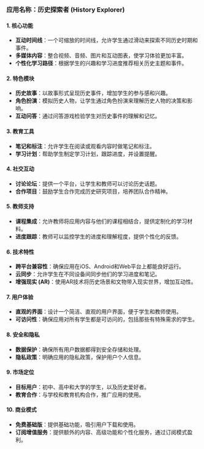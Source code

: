 ### 应用名称：历史探索者 (History Explorer)

#### 1. 核心功能

- **互动时间线**：一个可缩放的时间线，允许学生通过滑动来探索不同历史时期和事件。
- **多媒体内容**：整合视频、音频、图片和互动图表，使学习体验更加丰富。
- **个性化学习路径**：根据学生的兴趣和学习进度推荐相关历史主题和事件。

#### 2. 特色模块

- **历史故事**：以故事形式呈现历史事件，增加学生的参与感和兴趣。
- **角色扮演**：模拟历史人物，让学生通过角色扮演来理解历史人物的决策和影响。
- **互动问答**：通过问答游戏检验学生对历史事件的理解和记忆。

#### 3. 教育工具

- **笔记和标注**：允许学生在阅读或观看内容时做笔记和标注。
- **学习计划**：帮助学生制定学习计划，跟踪进度，并设置提醒。

#### 4. 社交互动

- **讨论论坛**：提供一个平台，让学生和教师可以讨论历史话题。
- **合作项目**：鼓励学生合作完成历史研究项目，培养团队合作精神。

#### 5. 教师支持

- **课程集成**：允许教师将应用内容与他们的课程相结合，提供定制化的学习材料。
- **进度跟踪**：教师可以监控学生的进度和理解程度，提供个性化的反馈。

#### 6. 技术特性

- **跨平台兼容性**：确保应用在iOS、Android和Web平台上都能良好运行。
- **云同步**：允许学生在不同设备间同步他们的学习进度和笔记。
- **增强现实 (AR)**：使用AR技术将历史场景和文物带入现实世界，增加互动性。

#### 7. 用户体验

- **直观的界面**：设计一个简洁、直观的用户界面，便于学生和教师使用。
- **可访问性**：确保应用对所有学生都是可访问的，包括那些有特殊需求的学生。

#### 8. 安全和隐私

- **数据保护**：确保所有用户数据都得到安全存储和处理。
- **隐私政策**：明确应用的隐私政策，保护用户个人信息。

#### 9. 市场定位

- **目标用户**：初中、高中和大学的学生，以及历史爱好者。
- **教育合作**：与学校和教育机构合作，推广应用的使用。

#### 10. 商业模式

- **免费基础版**：提供基础功能，吸引用户下载和使用。
- **订阅增值服务**：提供额外的内容、高级功能和个性化服务，通过订阅模式盈利。
